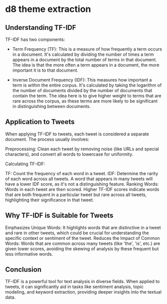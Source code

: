 # d8 theme extraction

## Understanding TF-IDF

TF-IDF has two components:

- Term Frequency (TF): This is a measure of how frequently a term occurs in a document. It's calculated by dividing the number of times a term appears in a document by the total number of terms in that document. The idea is that the more often a term appears in a document, the more important it is to that document.

- Inverse Document Frequency (IDF): This measures how important a term is within the entire corpus. It's calculated by taking the logarithm of the number of documents divided by the number of documents that contain the term. The idea here is to give higher weight to terms that are rare across the corpus, as these terms are more likely to be significant in distinguishing between documents.

## Application to Tweets

When applying TF-IDF to tweets, each tweet is considered a separate document. The process usually involves:

Preprocessing: Clean each tweet by removing noise (like URLs and special characters), and convert all words to lowercase for uniformity.

Calculating TF-IDF:

TF: Count the frequency of each word in a tweet.
IDF: Determine the rarity of each word across all tweets. A word that appears in many tweets will have a lower IDF score, as it's not a distinguishing feature.
Ranking Words: Words in each tweet are then scored. Higher TF-IDF scores indicate words that are both frequent in a particular tweet but rare across all tweets, highlighting their significance in that tweet.

## Why TF-IDF is Suitable for Tweets

Emphasizes Unique Words: It highlights words that are distinctive in a tweet and rare in other tweets, which could be crucial for understanding the specific context or sentiment of the tweet.
Reduces the Impact of Common Words: Words that are common across many tweets (like 'the', 'is', etc.) are given lower scores, avoiding the skewing of analysis by these frequent but less informative words.

## Conclusion

TF-IDF is a powerful tool for text analysis in diverse fields. When applied to tweets, it can significantly aid in tasks like sentiment analysis, topic modeling, and keyword extraction, providing deeper insights into the textual data.